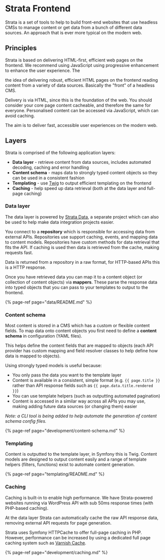 # Strata Frontend

Strata is a set of tools to help to build front-end websites that use headless CMSs to manage content or get data from a 
bunch of different data sources. An approach that is ever more typical on the modern web.

## Principles

Strata is based on delivering HTML-first, efficient web pages on the frontend. We recommend using JavaScript using 
progressive enhancement to enhance the user experience. The


the idea of delivering robust, efficient HTML pages on the frontend reading content from a variety of 
data sources. Basically the "front" of a headless CMS. 

Delivery is via HTML, since this is the foundation of the web. You should consider your core page content cacheable, and 
therefore the same for everyone. Personalised content can be accessed via JavaScript, which can avoid caching. 

The aim is to deliver fast, accessible user experiences on the modern web.

## Layers

Strata is comprised of the following application layers:

* **Data layer** - retrieve content from data sources, includes automated decoding, caching and error handling
* **Content schema** - maps data to strongly typed content objects so they can be used in a consistent fashion
* **Templating** - use [Twig](https://twig.symfony.com/) to output efficient templating on the frontend
* **Caching** - help speed up data retrieval (both at the data layer and full-page caching)

### Data layer

The data layer is powered by [Strata Data](https://github.com/strata/data), a separate project which can also be used to 
help make data integration projects easier.

You connect to a **repository** which is responsible for accessing data from external APIs. Repositories use support 
caching, events, and mapping data to content models. Repositories have custom methods for data retrieval that fits the 
API. If caching is used then data is retrieved from the cache, making requests fast.

Data is returned from a repository in a raw format, for HTTP-based APIs this is a HTTP response.

Once you have retrieved data you can map it to a content object (or collection of content objects) via **mappers**.
These parse the response data into typed objects that you can pass to your templates to output to the frontend.

{% page-ref page="data/README.md" %}

### Content schema

Most content is stored in a CMS which has a custom or flexible content fields. To map data onto content objects you 
first need to define a **content schema** in configuration (YAML files).

This helps define the content fields that are mapped to objects (each API provider has custom mapping and field resolver 
classes to help define how data is mapped to objects).

Using strongly typed models is useful because:

* You only pass the data you want to the template layer
* Content is available in a consistent, simple format (e.g. `{{ page.title }}` rather than API response fields such as `{{ page.data.title.rendered }}`)
* You can use template helpers (such as outputting automated pagination)
* Content is accessed in a similar way across all APIs you may use, making adding future data sources (or changing them) easier

_Note: a CLI tool is being added to help automate the generation of content schema config files._

{% page-ref page="development/content-schema.md" %}

### Templating

Content is outputted to the template layer, in Symfony this is Twig. Content models are designed to output content easily 
and a range of template helpers (filters, functions) exist to automate content generation.

{% page-ref page="templating/README.md" %}

### Caching

Caching is built-in to enable high performance. We have Strata-powered websites running via WordPress API with sub 50ms 
response times (with PHP-based caching).

At the data layer Strata can automatically cache the raw API response data, removing external API requests for page generation. 

Strata uses Symfony HTTPCache to offer full-page caching in PHP. However, performance can be increased by using a dedicated 
full page caching system such as [Varnish Cache](https://varnish-cache.org/). 

{% page-ref page="development/caching.md" %}
